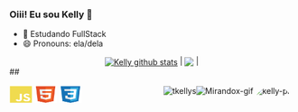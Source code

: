 ### Oiii! Eu sou Kelly 🤞


- 🌱 Estudando FullStack
- 😄 Pronouns: ela/dela

<div align="center">
  <a href="https://github.com/tkellys">
     <a href="https://github.com/tkellys/github-readme-stats"><img align="center" src="https://github-readme-stats.vercel.app/api?username=tkellys&show_icons=true&include_all_commits=true&theme=buefy&hide_border=true" alt="Kelly github stats" /></a> | <a href="https://github.com/tkellys/github-readme-stats"><img align="center" src="https://github-readme-stats.vercel.app/api/top-langs/?username=tkellys&layout=compact&theme=buefy&hide_border=true" /></a> |
</div>
##

<div style="display: inline_block"><br>
  <img align="center" alt="kelly-Js" height="30" width="40" src="https://raw.githubusercontent.com/devicons/devicon/master/icons/javascript/javascript-plain.svg">
  <img align="center" alt="kelly-HTML" height="30" width="40" src="https://raw.githubusercontent.com/devicons/devicon/master/icons/html5/html5-original.svg">
  <img align="center" alt="kelly-CSS" height="30" width="40" src="https://raw.githubusercontent.com/devicons/devicon/master/icons/css3/css3-original.svg">
  <img align="right" alt="kelly-pic" height="150" style="border-radius:50px;" 
       
<!--    colocar meu GIF  AQUI EM BAIXO   -->
  <img align="right" alt="Mirandox-gif" src="">
  
  
  <img align="right" src="https://komarev.com/ghpvc/?username=tkellys&color=pink" alt="tkellys"/>
       
      
